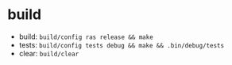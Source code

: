 # build

- build: `build/config ras release && make`
- tests: `build/config tests debug && make && .bin/debug/tests`
- clear: `build/clear`

